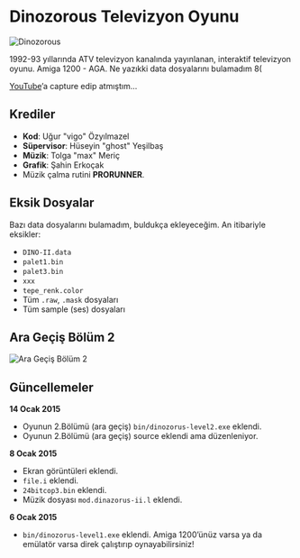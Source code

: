 # Dinozorous Televizyon Oyunu

![Dinozorous](https://raw.githubusercontent.com/vigo/dinozorus/master/screens/dino-03.png)

1992-93 yıllarında ATV televizyon kanalında yayınlanan, interaktif televizyon
oyunu. Amiga 1200 - AGA. Ne yazıkki data dosyalarını bulamadım 8(

[YouTube][01]’a capture edip atmıştım...

[01]: http://www.youtube.com/watch?v=2feYA1WcsI0

## Krediler

* **Kod**: Uğur "vigo" Özyılmazel
* **Süpervisor**: Hüseyin "ghost" Yeşilbaş
* **Müzik**: Tolga "max" Meriç
* **Grafik**: Şahin Erkoçak
* Müzik çalma rutini **PRORUNNER**.

## Eksik Dosyalar

Bazı data dosyalarını bulamadım, buldukça ekleyeceğim. An itibariyle eksikler:

- `DINO-II.data`
- `palet1.bin`
- `palet3.bin`
- `xxx`
- `tepe_renk.color`
- Tüm `.raw`, `.mask` dosyaları
- Tüm sample (ses) dosyaları

## Ara Geçiş Bölüm 2

![Ara Geçiş Bölüm 2](https://raw.githubusercontent.com/vigo/dinozorus/master/screens/bolum-2-ara-level.png)

## Güncellemeler

**14 Ocak 2015**

* Oyunun 2.Bölümü (ara geçiş) `bin/dinozorus-level2.exe` eklendi.
* Oyunun 2.Bölümü (ara geçiş) source eklendi ama düzenleniyor.

**8 Ocak 2015**

* Ekran görüntüleri eklendi.
* `file.i` eklendi.
* `24bitcop3.bin` eklendi.
* Müzik dosyası `mod.dinazorus-ii.l` eklendi.

**6 Ocak 2015**

* `bin/dinozorus-level1.exe` eklendi. Amiga 1200’ünüz varsa ya da emülatör
varsa direk çalıştırıp oynayabilirsiniz!